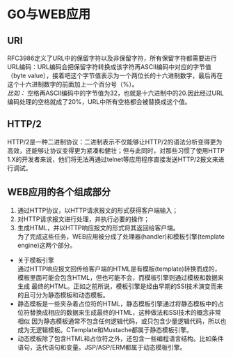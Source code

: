 # GO与WEB应用
## URI
RFC3986定义了URL中的保留字符以及非保留字符，所有保留字符都需要进行URL编码：URL编码会把保留字符转换成该字符再ASCII编码中对应的字节值
（byte value），接着吧这个字节值表示为一个两位长的十六进制数字，最后再在这个十六进制数字的前面加上一个百分号（%）。  
*比如：* 空格再ASCII编码中的字节值为32，也就是十六进制中的20.因此经过URL编码处理的空格就成了20%，URL中所有空格都会被替换成这个值。  
## HTTP/2
HTTP/2是一种二进制协议：二进制表示不仅能够让HTTP/2的语法分析变得更为高效，还能够让协议变得更为紧凑和健壮；但与此同时，对那些习惯了使用HTTP
1.X的开发者来说，他们将无法再通过telnet等应用程序直接发送HTTP/2报文来进行调试。  
## WEB应用的各个组成部分
1. 通过HTTP协议，以HTTP请求报文的形式获得客户端输入；  
2. 对HTTP请求报文进行处理，并执行必要的操作；  
3. 生成HTML，并以HTTP响应报文的形式将其返回给客户端。  
为了完成这些任务，WEB应用被分成了处理器(handler)和模板引擎(template engine)这两个部分。  
* 关于模板引擎  
通过HTTP响应报文回传给客户端的HTML是有模板(template)转换而成的，模板里面可能会包含HTML，但也可能不会，而模板引擎则通过模板和数据来生成
最终的HTML。正如之前所说，模板引擎是经由早期的SSI技术演变而来的且可分为静态模板和动态模板。   
 * 静态模板是一些夹杂着占位符的HTML，静态模板引擎通过将静态模板中的占位符替换成相应的数据来生成最终的HTML，这种做法和SSI技术的概念非常相似
   因为静态模板通常不包含任何逻辑代码，或只包含少量逻辑代码，所以也成为无逻辑模板。CTemplate和Mustache都属于静态模板引擎。  
 * 动态模板除了包含HTML和占位符之外，还包含一些编程语言结构。比如条件语句，迭代语句和变量。JSP/ASP/ERM都属于动态模板引擎。  


